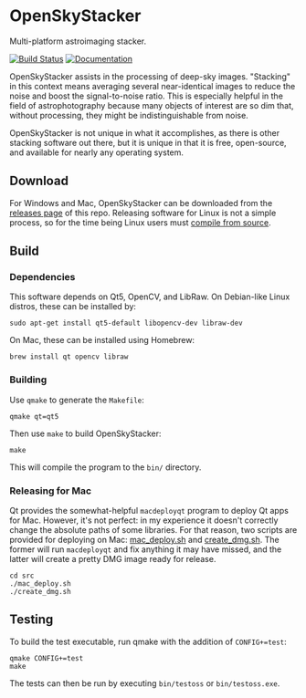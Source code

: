 # OpenSkyStacker

Multi-platform astroimaging stacker.

[![Build Status](https://travis-ci.org/BenJuan26/OpenSkyStacker.svg?branch=master)](https://travis-ci.org/BenJuan26/OpenSkyStacker) [![Documentation](https://codedocs.xyz/BenJuan26/OpenSkyStacker.svg)](https://codedocs.xyz/BenJuan26/OpenSkyStacker/)

OpenSkyStacker assists in the processing of deep-sky images. "Stacking" in this context means averaging several near-identical images to reduce the noise and boost the signal-to-noise ratio. This is especially helpful in the field of astrophotography because many objects of interest are so dim that, without processing, they might be indistinguishable from noise.

OpenSkyStacker is not unique in what it accomplishes, as there is other stacking software out there, but it is unique in that it is free, open-source, and available for nearly any operating system.

## Download

For Windows and Mac, OpenSkyStacker can be downloaded from the [releases page](https://github.com/BenJuan26/OpenSkyStacker/releases) of this repo. Releasing software for Linux is not a simple process, so for the time being Linux users must [compile from source](#build).

## Build

### Dependencies

This software depends on Qt5, OpenCV, and LibRaw. On Debian-like Linux distros, these can be installed by:

```
sudo apt-get install qt5-default libopencv-dev libraw-dev
```

On Mac, these can be installed using Homebrew:

```
brew install qt opencv libraw
```

### Building

Use `qmake` to generate the `Makefile`:

```
qmake qt=qt5
```

Then use `make` to build OpenSkyStacker:

```
make
```

This will compile the program to the `bin/` directory.

### Releasing for Mac

Qt provides the somewhat-helpful `macdeployqt` program to deploy Qt apps for Mac. However, it's not perfect: in my experience it doesn't correctly change the absolute paths of some libraries. For that reason, two scripts are provided for deploying on Mac: [mac_deploy.sh](src/mac_deploy.sh) and [create_dmg.sh](src/create_dmg.sh). The former will run `macdeployqt` and fix anything it may have missed, and the latter will create a pretty DMG image ready for release.

```
cd src
./mac_deploy.sh
./create_dmg.sh
```

## Testing

To build the test executable, run qmake with the addition of `CONFIG+=test`:

```
qmake CONFIG+=test
make
```

The tests can then be run by executing `bin/testoss` or `bin/testoss.exe`.
